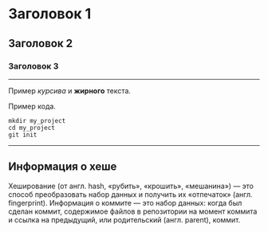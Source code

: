 # Заголовок 1

## Заголовок 2

### Заголовок 3

---

Пример _курсива_ и **жирного** текста.

Пример кода.
```
mkdir my_project
cd my_project
git init
```

---

## Информация о хеше

Хеширование (от англ. hash, «рубить», «крошить», «мешанина») — это способ преобразовать набор данных и получить их «отпечаток» (англ. fingerprint).
Информация о коммите — это набор данных: когда был сделан коммит, содержимое файлов в репозитории на момент коммита и ссылка на предыдущий, или родительский (англ. parent), коммит.

